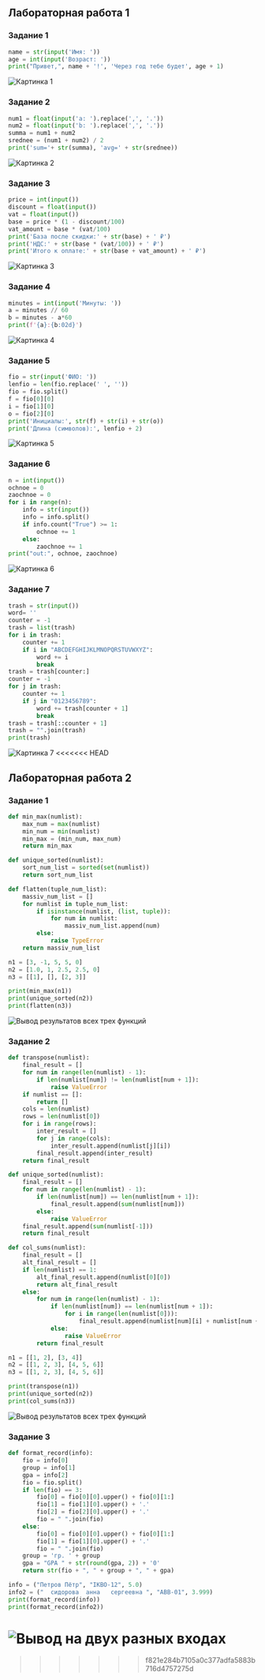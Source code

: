 ## Лабораторная работа 1

### Задание 1
```python
name = str(input('Имя: '))
age = int(input('Возраст: '))
print("Привет,", name + '!', 'Через год тебе будет', age + 1)
```
![Картинка 1](./images/lab01/01_greetingsc.png)

### Задание 2
```python
num1 = float(input('a: ').replace(',', '.'))
num2 = float(input('b: ').replace(',', '.'))
summa = num1 + num2
srednee = (num1 + num2) / 2
print('sum='+ str(summa), 'avg=' + str(srednee))
```
![Картинка 2](./images/lab01/02_sum_avg.png)

### Задание 3
```python
price = int(input())
discount = float(input())
vat = float(input())
base = price * (1 - discount/100)
vat_amount = base * (vat/100)
print('База после скидки:' + str(base) + ' ₽')
print('НДС:' + str(base * (vat/100)) + ' ₽')
print('Итого к оплате:' + str(base + vat_amount) + ' ₽')
```
![Картинка 3](./images/lab01/03_discount_vat.png)

### Задание 4
```python
minutes = int(input('Минуты: '))
a = minutes // 60
b = minutes - a*60
print(f'{a}:{b:02d}')
```
![Картинка 4](./images/lab01/04_minutes_to_hhmm.png)

### Задание 5
```python
fio = str(input('ФИО: '))
lenfio = len(fio.replace(' ', ''))
fio = fio.split()
f = fio[0][0]
i = fio[1][0]
o = fio[2][0]
print('Инициалы:', str(f) + str(i) + str(o))
print('Длина (символов):', lenfio + 2)
```
![Картинка 5](./images/lab01/05_initials_and_len.png)

### Задание 6
```python
n = int(input())
ochnoe = 0
zaochnoe = 0
for i in range(n):
    info = str(input())
    info = info.split()
    if info.count("True") >= 1:
        ochnoe += 1
    else:
        zaochnoe += 1
print("out:", ochnoe, zaochnoe)
```
![Картинка 6](./images/lab01/06.png)

### Задание 7
```python
trash = str(input())
word= ''
counter = -1
trash = list(trash)
for i in trash:
    counter += 1
    if i in "ABCDEFGHIJKLMNOPQRSTUVWXYZ":
        word += i
        break
trash = trash[counter:]
counter = -1
for j in trash:
    counter += 1
    if j in "0123456789":
        word += trash[counter + 1]
        break
trash = trash[::counter + 1]
trash = "".join(trash)
print(trash)

```
![Картинка 7](./images/lab01/07.png)
<<<<<<< HEAD

## Лабораторная работа 2

### Задание 1
```python
def min_max(numlist):
    max_num = max(numlist)
    min_num = min(numlist)
    min_max = (min_num, max_num)
    return min_max

def unique_sorted(numlist):
    sort_num_list = sorted(set(numlist))
    return sort_num_list

def flatten(tuple_num_list):
    massiv_num_list = []
    for numlist in tuple_num_list:
        if isinstance(numlist, (list, tuple)):
            for num in numlist:
                massiv_num_list.append(num)
        else:
            raise TypeError
    return massiv_num_list

n1 = [3, -1, 5, 5, 0]
n2 = [1.0, 1, 2.5, 2.5, 0]
n3 = [[1], [], [2, 3]]

print(min_max(n1))
print(unique_sorted(n2))
print(flatten(n3))
```
![Вывод результатов всех трех функций](./images/lab02/image1.png)

### Задание 2
```python
def transpose(numlist):
    final_result = []
    for num in range(len(numlist) - 1):
        if len(numlist[num]) != len(numlist[num + 1]):
            raise ValueError
    if numlist == []:
        return []
    cols = len(numlist)
    rows = len(numlist[0])
    for i in range(rows):
        inter_result = []
        for j in range(cols):
            inter_result.append(numlist[j][i])
        final_result.append(inter_result)
    return final_result

def unique_sorted(numlist):
    final_result = []
    for num in range(len(numlist) - 1):
        if len(numlist[num]) == len(numlist[num + 1]):
            final_result.append(sum(numlist[num]))
        else:
            raise ValueError
    final_result.append(sum(numlist[-1]))
    return final_result

def col_sums(numlist):
    final_result = []
    alt_final_result = []
    if len(numlist) == 1:
        alt_final_result.append(numlist[0][0])
        return alt_final_result
    else:
        for num in range(len(numlist) - 1):
            if len(numlist[num]) == len(numlist[num + 1]):
                for i in range(len(numlist[0])):
                    final_result.append(numlist[num][i] + numlist[num + 1][i])
            else:
                raise ValueError
        return final_result

n1 = [[1, 2], [3, 4]]
n2 = [[1, 2, 3], [4, 5, 6]]
n3 = [[1, 2, 3], [4, 5, 6]]

print(transpose(n1))
print(unique_sorted(n2))
print(col_sums(n3))
```
![Вывод результатов всех трех функций](./images/lab02/image2.png)

### Задание 3
```python
def format_record(info):
    fio = info[0]
    group = info[1]
    gpa = info[2]
    fio = fio.split()
    if len(fio) == 3:
        fio[0] = fio[0][0].upper() + fio[0][1:] 
        fio[1] = fio[1][0].upper() + '.'
        fio[2] = fio[2][0].upper() + '.'
        fio = " ".join(fio)
    else: 
        fio[0] = fio[0][0].upper() + fio[0][1:] 
        fio[1] = fio[1][0].upper() + '.'
        fio = " ".join(fio)
    group = 'гр. ' + group
    gpa = "GPA " + str(round(gpa, 2)) + '0'
    return str(fio + ", " + group + ", " + gpa)

info = ("Петров Пётр", "IKBO-12", 5.0)
info2 = ("  сидорова  анна   сергеевна ", "ABB-01", 3.999)
print(format_record(info))
print(format_record(info2))
```
![Вывод на двух разных входах](./images/lab02/image3.png)
=======
>>>>>>> f821e284b7105a0c377adfa5883b716d4757275d

